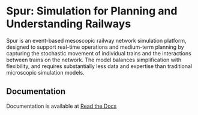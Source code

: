 # Spur: Simulation for Planning and Understanding Railways

Spur is an event-based mesoscopic railway network simulation platform, designed
to support real-time operations and medium-term planning by capturing the 
stochastic movement of individual trains and the interactions between trains on 
the network. The model balances simplification with flexibility, and requires 
substantially less data and expertise than traditional microscopic simulation 
models.

## Documentation
Documentation is available at [Read the Docs](https://spur-simulation-for-planning-and-understanding-railways.readthedocs.io/en/latest/manual/introduction.html)